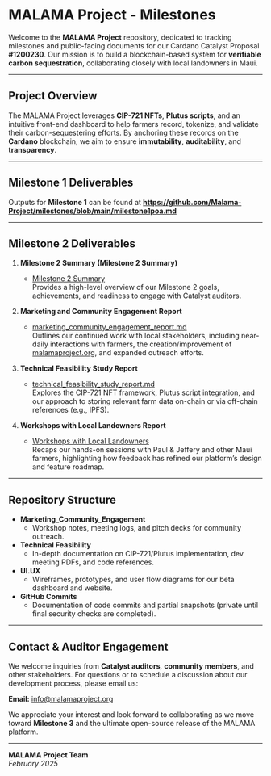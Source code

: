 # MALAMA Project - Milestones

Welcome to the **MALAMA Project** repository, dedicated to tracking milestones and public-facing documents for our Cardano Catalyst Proposal **#1200230**. Our mission is to build a blockchain-based system for **verifiable carbon sequestration**, collaborating closely with local landowners in Maui.

---

## Project Overview

The MALAMA Project leverages **CIP-721 NFTs**, **Plutus scripts**, and an intuitive front-end dashboard to help farmers record, tokenize, and validate their carbon-sequestering efforts. By anchoring these records on the **Cardano** blockchain, we aim to ensure **immutability**, **auditability**, and **transparency**.

---

## Milestone 1 Deliverables

Outputs for **Milestone 1** can be found at **https://github.com/Malama-Project/milestones/blob/main/milestone1poa.md**

---

## Milestone 2 Deliverables

1. **Milestone 2 Summary (Milestone 2 Summary)**  
   - [Milestone 2 Summary](https://github.com/Malama-Project/milestones/blob/main/Milestone2POA.md)  
   Provides a high-level overview of our Milestone 2 goals, achievements, and readiness to engage with Catalyst auditors.

2. **Marketing and Community Engagement Report**  
   - [marketing_community_engagement_report.md](https://github.com/Malama-Project/milestones/blob/main/Marketing_Community_Engagement/MarketingandCommunityEngagementReport.md)  
   Outlines our continued work with local stakeholders, including near-daily interactions with farmers, the creation/improvement of [malamaproject.org](https://www.malamaproject.org), and expanded outreach efforts.

3. **Technical Feasibility Study Report**  
   - [technical_feasibility_study_report.md](https://github.com/Malama-Project/milestones/blob/main/Technical%20Feasibility/Technical%20Feasibility%20Study%20Report.md)  
   Explores the CIP-721 NFT framework, Plutus script integration, and our approach to storing relevant farm data on-chain or via off-chain references (e.g., IPFS).

4. **Workshops with Local Landowners Report**  
   - [Workshops with Local Landowners](https://github.com/Malama-Project/milestones/blob/main/Workshops%20with%20Local%20Landowners/workshops_with_local_landowners.md)  
   Recaps our hands-on sessions with Paul & Jeffery and other Maui farmers, highlighting how feedback has refined our platform’s design and feature roadmap.

---

## Repository Structure

- **Marketing_Community_Engagement**  
  - Workshop notes, meeting logs, and pitch decks for community outreach.  
- **Technical Feasibility**  
  - In-depth documentation on CIP-721/Plutus implementation, dev meeting PDFs, and code references.  
- **UI.UX**  
  - Wireframes, prototypes, and user flow diagrams for our beta dashboard and website.  
- **GitHub Commits**  
  - Documentation of code commits and partial snapshots (private until final security checks are completed).  

---

## Contact & Auditor Engagement

We welcome inquiries from **Catalyst auditors**, **community members**, and other stakeholders. For questions or to schedule a discussion about our development process, please email us:

**Email:** [info@malamaproject.org](mailto:info@malamaproject.org)

We appreciate your interest and look forward to collaborating as we move toward **Milestone 3** and the ultimate open-source release of the MALAMA platform.

---

**MALAMA Project Team**  
*February 2025*
